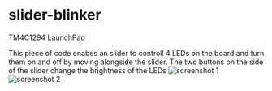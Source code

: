 # slider-blinker
TM4C1294 LaunchPad 

This piece of code enabes an slider to controll 4 LEDs on the board and turn them on and off by moving alongside the slider.
The two buttons on the side of the slider change the brightness of the LEDs
![screenshot 1](https://user-images.githubusercontent.com/20317199/42954140-46d534ae-8b7c-11e8-8fd7-6218dae3d4bf.jpg)
![screenshot 2](https://user-images.githubusercontent.com/20317199/42954141-46f09c4e-8b7c-11e8-9588-4071143b729e.png)

